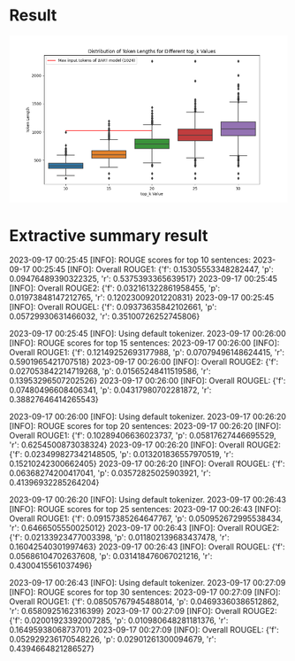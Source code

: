 # Result 
<p align="center"><img src="ranking_prototype/my_custom_boxplot.png"></p>


# Extractive summary result

2023-09-17 00:25:45 [INFO]: ROUGE scores for top 10 sentences:
2023-09-17 00:25:45 [INFO]: Overall ROUGE1: {'f': 0.15305553348282447, 'p': 0.09476489390322325, 'r': 0.5375393365639517}
2023-09-17 00:25:45 [INFO]: Overall ROUGE2: {'f': 0.032161322861958455, 'p': 0.01973848147212765, 'r': 0.12023009201220831}
2023-09-17 00:25:45 [INFO]: Overall ROUGEL: {'f': 0.09373635842102661, 'p': 0.05729930631466032, 'r': 0.35100726252745806}

2023-09-17 00:25:45 [INFO]: Using default tokenizer.
2023-09-17 00:26:00 [INFO]: ROUGE scores for top 15 sentences:
2023-09-17 00:26:00 [INFO]: Overall ROUGE1: {'f': 0.12149252693177988, 'p': 0.07079496148624415, 'r': 0.5901965421707518}
2023-09-17 00:26:00 [INFO]: Overall ROUGE2: {'f': 0.027053842214719268, 'p': 0.01565248411519586, 'r': 0.13953296507202526}
2023-09-17 00:26:00 [INFO]: Overall ROUGEL: {'f': 0.07480496608406341, 'p': 0.04317980702281872, 'r': 0.38827646414265543}

2023-09-17 00:26:00 [INFO]: Using default tokenizer.
2023-09-17 00:26:20 [INFO]: ROUGE scores for top 20 sentences:
2023-09-17 00:26:20 [INFO]: Overall ROUGE1: {'f': 0.10289406636023737, 'p': 0.05817627446695529, 'r': 0.6254500873038324}
2023-09-17 00:26:20 [INFO]: Overall ROUGE2: {'f': 0.023499827342148505, 'p': 0.013201836557970519, 'r': 0.15210242300662405}
2023-09-17 00:26:20 [INFO]: Overall ROUGEL: {'f': 0.06368274200417041, 'p': 0.03572825025903921, 'r': 0.41396932285264204}

2023-09-17 00:26:20 [INFO]: Using default tokenizer.
2023-09-17 00:26:43 [INFO]: ROUGE scores for top 25 sentences:
2023-09-17 00:26:43 [INFO]: Overall ROUGE1: {'f': 0.09157385264647767, 'p': 0.050952672995538434, 'r': 0.6466505550025012}
2023-09-17 00:26:43 [INFO]: Overall ROUGE2: {'f': 0.02133923477003398, 'p': 0.011802139683437478, 'r': 0.16042540301997463}
2023-09-17 00:26:43 [INFO]: Overall ROUGEL: {'f': 0.05686104702637608, 'p': 0.031418476067021216, 'r': 0.4300415561037496}

2023-09-17 00:26:43 [INFO]: Using default tokenizer.
2023-09-17 00:27:09 [INFO]: ROUGE scores for top 30 sentences:
2023-09-17 00:27:09 [INFO]: Overall ROUGE1: {'f': 0.08505767945488014, 'p': 0.04693360386512862, 'r': 0.6580925162316399}
2023-09-17 00:27:09 [INFO]: Overall ROUGE2: {'f': 0.02001923392007285, 'p': 0.010980648281181376, 'r': 0.1649593806873701}
2023-09-17 00:27:09 [INFO]: Overall ROUGEL: {'f': 0.052929236170548226, 'p': 0.02901261300094679, 'r': 0.4394664821286527}